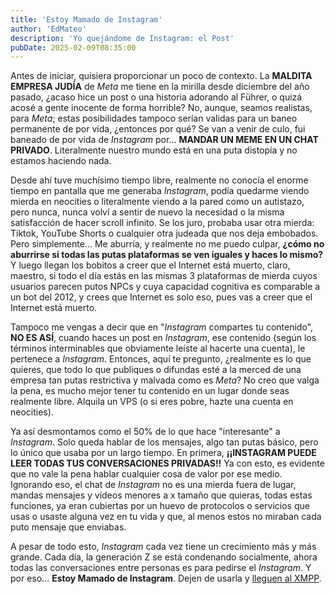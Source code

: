 ```yaml
---
title: 'Estoy Mamado de Instagram'
author: 'EdMateo'
description: 'Yo quejándome de Instagram: el Post'
pubDate: 2025-02-09T08:35:00
---
```


Antes de iniciar, quisiera proporcionar un poco de contexto. La **MALDITA EMPRESA JUDÍA** de *Meta* me tiene en la mirilla desde diciembre del año pasado, ¿acaso hice un post o una historia adorando al Führer, o quizá acosé a gente inocente de forma horrible? No, aunque, seamos realistas, para *Meta*; estas posibilidades tampoco serían validas para un baneo permanente de por vida, ¿entonces por qué? Se van a venir de culo, fui baneado de por vida de *Instagram* por... **MANDAR UN MEME EN UN CHAT PRIVADO**. Literalmente nuestro mundo está en una puta distopía y no estamos haciendo nada.

Desde ahí tuve muchísimo tiempo libre, realmente no conocía el enorme tiempo en pantalla que me generaba *Instagram*, podía quedarme viendo mierda en neocities o literalmente viendo a la pared como un autistazo, pero nunca, nunca volví a sentir de nuevo la necesidad o la misma satisfacción de hacer scroll infinito. Se los juro, probaba usar otra mierda: Tiktok, YouTube Shorts o cualquier otra judeada que nos deja embobados. Pero simplemente... Me aburría, y realmente no me puedo culpar, **¿cómo no aburrirse si todas las putas plataformas se ven iguales y haces lo mismo?** Y luego llegan los bobitos a creer que el Internet está muerto, claro, maestro, si todo el día estás en las mismas 3 plataformas de mierda cuyos usuarios parecen putos NPCs y cuya capacidad cognitiva es comparable a un bot del 2012, y crees que Internet es solo eso, pues vas a creer que el Internet está muerto.

Tampoco me vengas a decir que en "*Instagram* compartes tu contenido", **NO ES ASÍ**, cuando haces un post en *Instagram*, ese contenido (según los términos interminables que obviamente leíste al hacerte una cuenta), le pertenece a *Instagram*. Entonces, aquí te pregunto, ¿realmente es lo que quieres, que todo lo que publiques o difundas esté a la merced de una empresa tan putas restrictiva y malvada como es *Meta*? No creo que valga la pena, es mucho mejor tener tu contenido en un lugar donde seas realmente libre. Alquila un VPS (o si eres pobre, hazte una cuenta en neocities).

Ya así desmontamos como el 50% de lo que hace "interesante" a *Instagram*. Solo queda hablar de los mensajes, algo tan putas básico, pero lo único que usaba por un largo tiempo. En primera, **¡¡INSTAGRAM PUEDE LEER TODAS TUS CONVERSACIONES PRIVADAS!!** Ya con esto, es evidente que no vale la pena hablar cualquier cosa de valor por ese medio. Ignorando eso, el chat de *Instagram* no es una mierda fuera de lugar, mandas mensajes y vídeos menores a x tamaño que quieras, todas estas funciones, ya eran cubiertas por un huevo de protocolos o servicios que usas o usaste alguna vez en tu vida y que, al menos estos no miraban cada puto mensaje que enviabas. 

A pesar de todo esto, *Instagram* cada vez tiene un crecimiento más y más grande. Cada día, la generación Z se está condenando socialmente, ahora todas las conversaciones entre personas es para pedirse el *Instagram*. Y por eso... **Estoy Mamado de Instagram**. Dejen de usarla y [lleguen al XMPP](xmpp:chat@chat.edmateo.site?join).
